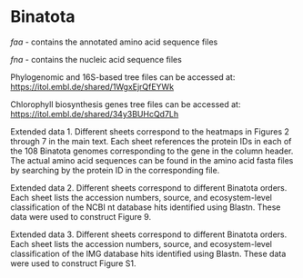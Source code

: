 # Binatota

<i>faa</i> - contains the annotated amino acid sequence files

<i>fna</i> - contains the nucleic acid sequence files

Phylogenomic and 16S-based tree files can be accessed at: https://itol.embl.de/shared/1WgxEjrQfEYWk

Chlorophyll biosynthesis genes tree files can be accessed at: https://itol.embl.de/shared/34y3BUHcQd7Lh

Extended data 1. Different sheets correspond to the heatmaps in Figures 2 through 7 in the main text. Each sheet references the protein IDs in each of the 108 Binatota genomes corresponding to the gene in the column header. The actual amino acid sequences can be found in the amino acid fasta files by searching by the protein ID in the corresponding file.

Extended data 2. Different sheets correspond to different Binatota orders. Each sheet lists the accession numbers, source, and ecosystem-level classification of the NCBI nt database hits identified using Blastn. These data were used to construct Figure 9.

Extended data 3. Different sheets correspond to different Binatota orders. Each sheet lists the accession numbers, source, and ecosystem-level classification of the IMG database hits identified using Blastn. These data were used to construct Figure S1.
